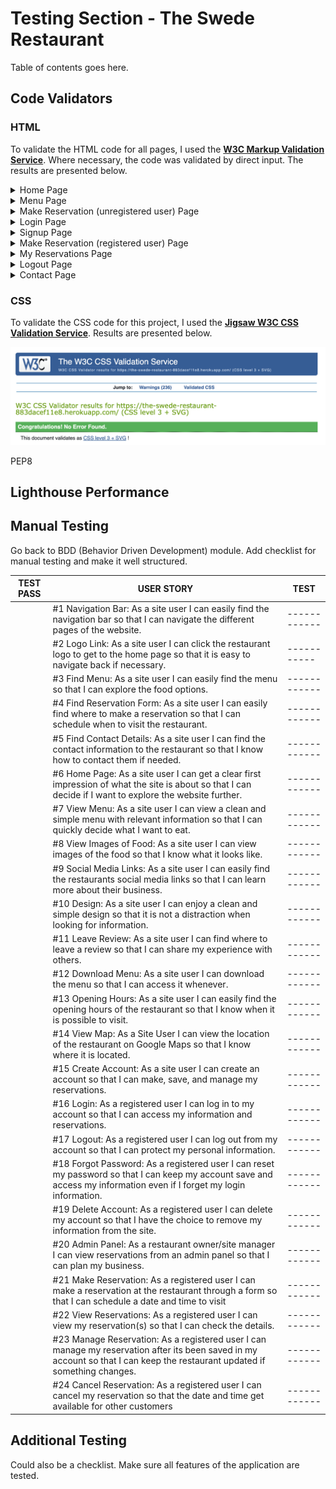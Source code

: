 # Testing Section - The Swede Restaurant

Table of contents goes here.

## Code Validators 

### HTML

To validate the HTML code for all pages, I used the **[W3C Markup Validation Service](https://validator.w3.org)**. Where necessary, the code was validated by direct input. The results are presented below.

<details>
<summary>Home Page</summary>

![html validation of home page](/documentation/testing/html-validator-home.png)

</details>

<details>
<summary>Menu Page</summary>

![html validation of menu page](/documentation/testing/html-validator-menu.png)

</details>

<details>
<summary>Make Reservation (unregistered user) Page</summary>

![html validation of make reservation page for unregistered users](/documentation/testing/html-validator-reservationlogin.png)

</details>

<details>
<summary>Login Page</summary>

![html validation of login page](/documentation/testing/html-validator-login.png)

</details>

<details>
<summary>Signup Page</summary>

![html validation of signup page](/documentation/testing/html-validator-signup.png)

</details>

<details>
<summary>Make Reservation (registered user) Page</summary>

![html validation of make reservation page for registered users](/documentation/testing/html-validator-add.png)

</details>

<details>
<summary>My Reservations Page</summary>

![html validation of my reservations page](/documentation/testing/html-validator-myreservations.png)

</details>

<details>
<summary>Logout Page</summary>

![html validation of logout page](/documentation/testing/html-validator-logout.png)

</details>

<details>
<summary>Contact Page</summary>

![html validation of home page](/documentation/testing/html-validator-contact.png)

</details>

### CSS

To validate the CSS code for this project, I used the **[Jigsaw W3C CSS Validation Service](https://jigsaw.w3.org/css-validator/)**. Results are presented below.

![screenshot of css w3c validation](/documentation/testing/css-validation.png)

PEP8

## Lighthouse Performance

## Manual Testing

Go back to BDD (Behavior Driven Development) module.
Add checklist for manual testing and make it well structured. 

| TEST PASS | USER STORY | TEST |
| ------------- | ------------  | ------------  |
|  | #1 Navigation Bar: As a site user I can easily find the navigation bar so that I can navigate the different pages of the website. | ------------  |
|  | #2 Logo Link: As a site user I can click the restaurant logo to get to the home page so that it is easy to navigate back if necessary.   | -----------  | 
|  | #3 Find Menu: As a site user I can easily find the menu so that I can explore the food options.   | ------------  | 
|  | #4 Find Reservation Form: As a site user I can easily find where to make a reservation so that I can schedule when to visit the restaurant.   | ------------  | 
|  | #5 Find Contact Details: As a site user I can find the contact information to the restaurant so that I know how to contact them if needed.   | ------------  |
|  | #6 Home Page: As a site user I can get a clear first impression of what the site is about so that I can decide if I want to explore the website further. | ------------  | 
|  | #7 View Menu: As a site user I can view a clean and simple menu with relevant information so that I can quickly decide what I want to eat.   | ------------  | 
|  | #8 View Images of Food: As a site user I can view images of the food so that I know what it looks like.   | ------------  | 
|  | #9 Social Media Links: As a site user I can easily find the restaurants social media links so that I can learn more about their business.   | ------------  | 
|  | #10 Design: As a site user I can enjoy a clean and simple design so that it is not a distraction when looking for information.   | ------------  | 
|  | #11 Leave Review: As a site user I can find where to leave a review so that I can share my experience with others.  | ------------  | 
|  | #12 Download Menu: As a site user I can download the menu so that I can access it whenever.   | ------------  | 
|  | #13 Opening Hours: As a site user I can easily find the opening hours of the restaurant so that I know when it is possible to visit.   | ------------  | 
|  | #14 View Map: As a Site User I can view the location of the restaurant on Google Maps so that I know where it is located.   | ------------  | 
|  | #15 Create Account: As a site user I can create an account so that I can make, save, and manage my reservations.   | ------------  | 
|  | #16 Login: As a registered user I can log in to my account so that I can access my information and reservations.   | ------------  | 
|  | #17 Logout: As a registered user I can log out from my account so that I can protect my personal information.   | ------------  | 
|  | #18 Forgot Password: As a registered user I can reset my password so that I can keep my account save and access my information even if I forget my login information.   | ------------  | 
|  | #19 Delete Account: As a registered user I can delete my account so that I have the choice to remove my information from the site.   | ------------  | 
|  | #20 Admin Panel: As a restaurant owner/site manager I can view reservations from an admin panel so that I can plan my business. | ------------  |
|  | #21 Make Reservation: As a registered user I can make a reservation at the restaurant through a form so that I can schedule a date and time to visit  | ------------  | 
|  | #22 View Reservations: As a registered user I can view my reservation(s) so that I can check the details.   | ------------  | 
|  | #23 Manage Reservation: As a registered user I can manage my reservation after its been saved in my account so that I can keep the restaurant updated if something changes.   | ------------  | 
|  | #24 Cancel Reservation: As a registered user I can cancel my reservation so that the date and time get available for other customers  | ------------  |

## Additional Testing

Could also be a checklist. Make sure all features of the application are tested.